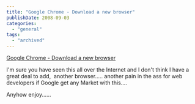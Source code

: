 ```yaml
---
title: "Google Chrome - Download a new browser"
publishDate: 2008-09-03
categories: 
  - "general"
tags:
  - "archived"
---
```


[Google Chrome - Download a new browser](https://www.google.com/chrome/index.html?hl=en-GB&brand=CHMG&utm_source=en-GB-hpp&utm_medium=hpp&utm_campaign=en-GB)

I'm sure you have seen this all over the Internet and I don't think I have a great deal to add,  another browser..... another pain in the ass for web developers if Google get any Market with this.... 

Anyhow enjoy......
